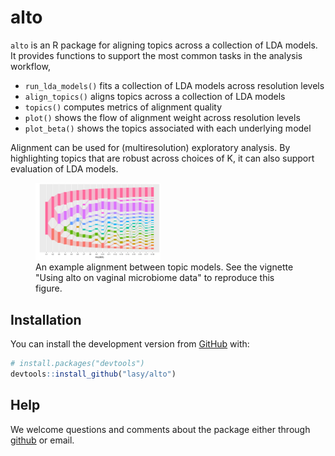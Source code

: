 
<!-- README.md is generated from README.Rmd. Please edit that file -->

# alto

<!-- badges: start -->

<!-- badges: end -->

`alto` is an R package for aligning topics across a collection of LDA models. It
provides functions to support the most common tasks in the analysis workflow,

  - `run_lda_models()` fits a collection of LDA models across resolution levels
  - `align_topics()` aligns topics across a collection of LDA models
  - `topics()` computes metrics of alignment quality
  - `plot()` shows the flow of alignment weight across resolution levels
  - `plot_beta()` shows the topics associated with each underlying model

Alignment can be used for (multiresolution) exploratory analysis. By
highlighting topics that are robust across choices of K, it can also support
evaluation of LDA models.

<figure>
  <img src="docs/articles/microbiome-demo_files/figure-html/alignment-viz-2.png" width="200"/>
  <figcaption>An example alignment between topic models. See the vignette "Using alto on vaginal microbiome data" to reproduce this figure.</figcaption>
</figure>

## Installation

<!-- You can install the released version of alto from [CRAN](https://CRAN.R-project.org) with: -->

<!-- ``` r -->

<!-- install.packages("alto") -->

<!-- ``` -->

<!-- And  -->

You can install the development version from
[GitHub](https://github.com/) with:

``` r
# install.packages("devtools")
devtools::install_github("lasy/alto")
```

## Help

We welcome questions and comments about the package either through
[github](https://github.com/lasy/alto/issues) or email.
